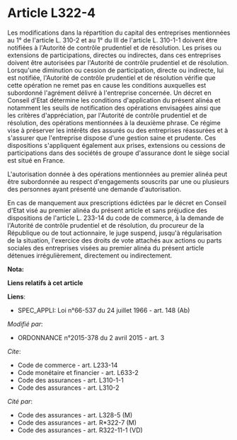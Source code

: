 # Article L322-4

Les modifications dans la répartition du capital des entreprises mentionnées au 1° de l'article L. 310-2 et au 1° du III de
l'article L. 310-1-1 doivent être notifiées à l'Autorité de contrôle prudentiel et de résolution. Les prises ou extensions de
participations, directes ou indirectes, dans ces entreprises doivent être autorisées par l'Autorité de contrôle prudentiel et
de résolution. Lorsqu'une diminution ou cession de participation, directe ou indirecte, lui est notifiée, l'Autorité de
contrôle prudentiel et de résolution vérifie que cette opération ne remet pas en cause les conditions auxquelles est
subordonné l'agrément délivré à l'entreprise concernée. Un décret en Conseil d'Etat détermine les conditions d'application du
présent alinéa et notamment les seuils de notification des opérations envisagées ainsi que les critères d'appréciation, par
l'Autorité de contrôle prudentiel et de résolution, des opérations mentionnées à la deuxième phrase. Ce régime vise à
préserver les intérêts des assurés ou des entreprises réassurées et à s'assurer que l'entreprise dispose d'une gestion saine
et prudente. Ces dispositions s'appliquent également aux prises, extensions ou cessions de participations dans des sociétés
de groupe d'assurance dont le siège social est situé en France. 

L'autorisation donnée à des opérations mentionnées au premier alinéa peut être subordonnée au respect d'engagements souscrits
par une ou plusieurs des personnes ayant présenté une demande d'autorisation. 

En cas de manquement aux prescriptions édictées par le décret en Conseil d'Etat visé au premier alinéa du présent article et
sans préjudice des dispositions de l'article L. 233-14 du code de commerce, à la demande de l'Autorité de contrôle prudentiel
et de résolution, du procureur de la République ou de tout actionnaire, le juge suspend, jusqu'à régularisation de la
situation, l'exercice des droits de vote attachés aux actions ou parts sociales des entreprises visées au premier alinéa du
présent article détenues irrégulièrement, directement ou indirectement.

**Nota:**



**Liens relatifs à cet article**

**Liens**:

  - SPEC_APPLI: Loi n°66-537 du 24 juillet 1966 - art. 148 (Ab)

_Modifié par_:

  - ORDONNANCE n°2015-378 du 2 avril 2015 - art. 3

_Cite_:

  - Code de commerce - art. L233-14
  - Code monétaire et financier - art. L633-2
  - Code des assurances - art. L310-1-1
  - Code des assurances - art. L310-2

_Cité par_:

  - Code des assurances - art. L328-5 (M)
  - Code des assurances - art. R*322-7 (M)
  - Code des assurances - art. R322-11-1 (VD)
